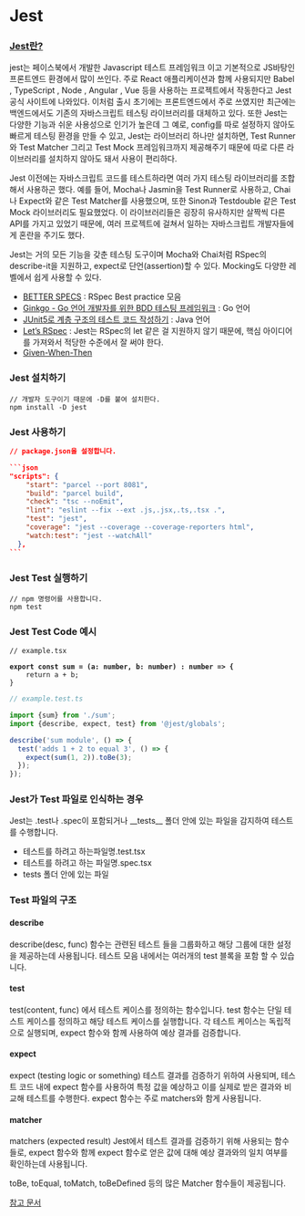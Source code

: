 # Jest

### [Jest란?](https://jestjs.io/)

jest는 페이스북에서 개발한 Javascript 테스트 프레임워크 이고 기본적으로 JS바탕인 프론트엔드 환경에서 많이 쓰인다. 주로 React 애플리케이션과 함께 사용되지만 Babel , TypeScript , Node , Angular , Vue 등을 사용하는 프로젝트에서 작동한다고 Jest 공식 사이트에 나와있다. 이처럼 출시 초기에는 프론트엔드에서 주로 쓰였지만 최근에는 백엔드에서도 기존의 자바스크립트 테스팅 라이브러리를 대체하고 있다. 또한 Jest는 다양한 기능과 쉬운 사용성으로 인기가 높은데 그 예로, config를 따로 설정하지 않아도 빠르게 테스팅 환경을 만들 수 있고, Jest는 라이브러리 하나만 설치하면, Test Runner와 Test Matcher 그리고 Test Mock 프레임워크까지 제공해주기 때문에 따로 다른 라이브러리를 설치하지 않아도 돼서 사용이 편리하다.

Jest 이전에는 자바스크립트 코드를 테스트하라면 여러 가지 테스팅 라이브러리를 조합해서 사용하곤 했다. 예를 들어, Mocha나 Jasmin을 Test Runner로 사용하고, Chai나 Expect와 같은 Test Matcher를 사용했으며, 또한 Sinon과 Testdouble 같은 Test Mock 라이브러리도 필요했었다. 이 라이브러리들은 굉장히 유사하지만 살짝씩 다른 API를 가지고 있었기 때문에, 여러 프로젝트에 걸쳐서 일하는 자바스크립트 개발자들에게 혼란을 주기도 했다.

Jest는 거의 모든 기능을 갖춘 테스팅 도구이며 Mocha와 Chai처럼 RSpec의 describe-it을 지원하고, expect로 단언(assertion)할 수 있다. Mocking도 다양한 레벨에서 쉽게 사용할 수 있다.

* [BETTER SPECS](https://www.betterspecs.org/) : RSpec Best practice 모음&#x20;
* [Ginkgo - Go 언어 개발자를 위한 BDD 테스팅 프레임워크](https://youtu.be/gfTsSBRvdqI) : Go 언어
* [JUnit5로 계층 구조의 테스트 코드 작성하기](https://johngrib.github.io/wiki/junit5-nested/) : Java 언어
* [Let’s RSpec](https://github.com/ahastudio/til/blob/main/ruby/20161206-rspec-let.md) : Jest는 RSpec의 let 같은 걸 지원하지 않기 때문에, 핵심 아이디어를 가져와서 적당한 수준에서 잘 써야 한다.
* [Given-When-Then](../node.js.md)

### Jest 설치하기

```
// 개발자 도구이기 때문에 -D를 붙여 설치한다.
npm install -D jest
```

### Jest 사용하기

````json
// package.json을 설정합니다.

```json
"scripts": {
    "start": "parcel --port 8081",
    "build": "parcel build",
    "check": "tsc --noEmit",
    "lint": "eslint --fix --ext .js,.jsx,.ts,.tsx .",
    "test": "jest",
    "coverage": "jest --coverage --coverage-reporters html",
    "watch:test": "jest --watchAll"
  },
```
````

### Jest Test 실행하기

```
// npm 명령어를 사용합니다.
npm test
```

### Jest Test Code 예시

<pre class="language-javascript"><code class="lang-javascript">// example.tsx
<strong>
</strong><strong>export const sum = (a: number, b: number) : number => {
</strong>    return a + b;
}
</code></pre>

```javascript
// example.test.ts

import {sum} from './sum';
import {describe, expect, test} from '@jest/globals';

describe('sum module', () => {
  test('adds 1 + 2 to equal 3', () => {
    expect(sum(1, 2)).toBe(3);
  });
});
```

### Jest가 Test 파일로 인식하는 경우

Jest는 .test나 .spec이 포함되거나 \_\_tests\_\_ 폴더 안에 있는 파일을 감지하여 테스트를 수행합니다.

* 테스트를 하려고 하는파일명.test.tsx
* 테스트를 하려고 하는 파일명.spec.tsx
* tests 폴더 안에 있는 파일

### Test 파일의 구조

#### describe

describe(desc, func) 함수는 관련된 테스트 들을 그룹화하고 해당 그룹에 대한 설정을 제공하는데 사용됩니다. 테스트 모음 내에서는 여러개의 test 블록을 포함 할 수 있습니다.

#### test

test(content, func) 에서 테스트 케이스를 정의하는 함수입니다. test 함수는 단일 테스트 케이스를 정의하고 해당 테스트 케이스를 실행합니다. 각 테스트 케이스는 독립적으로 실행되며, expect 함수와 함께 사용하여 예상 결과를 검증합니다.

#### expect

expect (testing logic or something) 테스트 결과를 검증하기 위하여 사용되며, 테스트 코드 내에 expect 함수를 사용하여 특정 값을 예상하고 이를 실제로 받은 결과와 비교해 테스트를 수행한다. expect 함수는 주로 matchers와 함게 사용됩니다.

#### matcher

matchers (expected result) Jest에서 테스트 결과를 검증하기 위해 사용되는 함수들로, expect 함수와 함께 expect 함수로 얻은 값에 대해 예상 결과와의 일치 여부를 확인하는데 사용됩니다.

toBe, toEqual, toMatch, toBeDefined 등의 많은 Matcher 함수들이 제공됩니다.

[참고 문서](https://github.com/testing-library/jest-dom#with-typescript)
